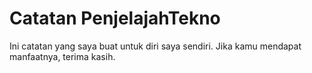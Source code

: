 # Catatan PenjelajahTekno
Ini catatan yang saya buat untuk diri saya sendiri. Jika kamu mendapat manfaatnya, terima kasih.
